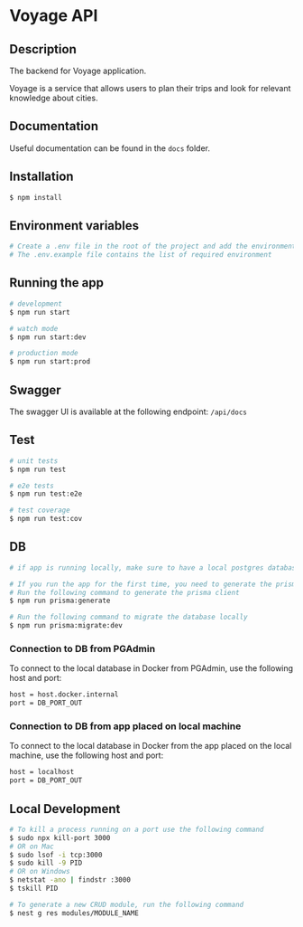 # Voyage API

## Description

The backend for Voyage application. 

Voyage is a service that allows users to plan their trips and look for relevant knowledge about cities.

## Documentation
Useful documentation can be found in the `docs` folder.

## Installation

```bash
$ npm install
```

## Environment variables
```bash
# Create a .env file in the root of the project and add the environment variables
# The .env.example file contains the list of required environment
```

## Running the app

```bash
# development
$ npm run start

# watch mode
$ npm run start:dev

# production mode
$ npm run start:prod
```

## Swagger

The swagger UI is available at the following endpoint: `/api/docs`


## Test

```bash
# unit tests
$ npm run test

# e2e tests
$ npm run test:e2e

# test coverage
$ npm run test:cov
```

## DB

```bash
# if app is running locally, make sure to have a local postgres database running

# If you run the app for the first time, you need to generate the prisma client and migrate the database
# Run the following command to generate the prisma client
$ npm run prisma:generate

# Run the following command to migrate the database locally
$ npm run prisma:migrate:dev
```

### Connection to DB from PGAdmin
To connect to the local database in Docker from PGAdmin, use the following host and port:
```bash
host = host.docker.internal
port = DB_PORT_OUT
```

### Connection to DB from app placed on local machine
To connect to the local database in Docker from the app placed on the local machine, use the following host and port:
```bash
host = localhost
port = DB_PORT_OUT
```

## Local Development

```bash
# To kill a process running on a port use the following command
$ sudo npx kill-port 3000
# OR on Mac
$ sudo lsof -i tcp:3000
$ sudo kill -9 PID
# OR on Windows
$ netstat -ano | findstr :3000
$ tskill PID
```

```bash
# To generate a new CRUD module, run the following command
$ nest g res modules/MODULE_NAME
```